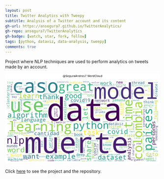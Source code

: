 ```yaml
---
layout: post
title: Twitter Analytics with Tweepy
subtitle: Analysis of a Twitter account and its content
gh-url: https://ansegura7.github.io/TwitterAnalytics/
gh-repo: ansegura7/TwitterAnalytics
gh-badge: [watch, star, fork, follow]
tags: [python, dataviz, data-analysis, tweepy]
comments: true
---
```


Project where NLP techniques are used to perform analytics on tweets made by an account.

![WordCloud](https://raw.githubusercontent.com/ansegura7/TwitterAnalytics/master/img/wordcloud.png)

Click [here](https://ansegura7.github.io/TwitterAnalytics/) to see the project and the repository.
